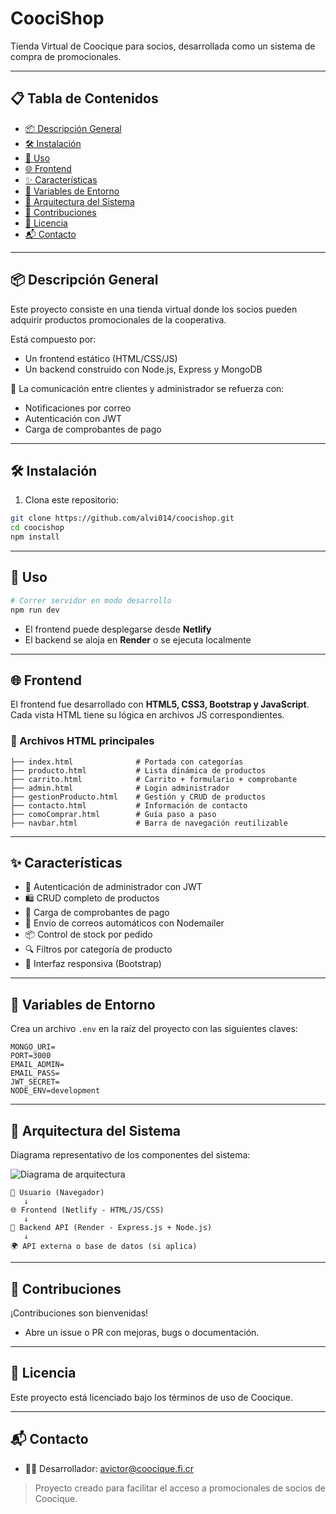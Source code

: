 # CoociShop

Tienda Virtual de Coocique para socios, desarrollada como un sistema de compra de promocionales.

---

## 📋 Tabla de Contenidos

* [📦 Descripción General](#-descripción-general)
* [🛠 Instalación](#-instalación)
* [🚀 Uso](#-uso)
* [🌐 Frontend](#-frontend)
* [✨ Características](#-características)
* [🔐 Variables de Entorno](#-variables-de-entorno)
* [🧭 Arquitectura del Sistema](#-arquitectura-del-sistema)
* [🤝 Contribuciones](#-contribuciones)
* [📝 Licencia](#-licencia)
* [📬 Contacto](#-contacto)

---

## 📦 Descripción General

Este proyecto consiste en una tienda virtual donde los socios pueden adquirir productos promocionales de la cooperativa.

Está compuesto por:

* Un frontend estático (HTML/CSS/JS)
* Un backend construido con Node.js, Express y MongoDB

🔁 La comunicación entre clientes y administrador se refuerza con:

* Notificaciones por correo
* Autenticación con JWT
* Carga de comprobantes de pago

---

## 🛠 Instalación

1. Clona este repositorio:

```bash
git clone https://github.com/alvi014/coocishop.git
cd coocishop
npm install
```

---

## 🚀 Uso

```bash
# Correr servidor en modo desarrollo
npm run dev
```

* El frontend puede desplegarse desde **Netlify**
* El backend se aloja en **Render** o se ejecuta localmente

---

## 🌐 Frontend

El frontend fue desarrollado con **HTML5, CSS3, Bootstrap y JavaScript**.
Cada vista HTML tiene su lógica en archivos JS correspondientes.

### 📁 Archivos HTML principales

```
├── index.html              # Portada con categorías
├── producto.html           # Lista dinámica de productos
├── carrito.html            # Carrito + formulario + comprobante
├── admin.html              # Login administrador
├── gestionProducto.html    # Gestión y CRUD de productos
├── contacto.html           # Información de contacto
├── comoComprar.html        # Guía paso a paso
├── navbar.html             # Barra de navegación reutilizable
```

---

## ✨ Características

* 🔐 Autenticación de administrador con JWT
* 🛍️ CRUD completo de productos
* 📎 Carga de comprobantes de pago
* 📧 Envío de correos automáticos con Nodemailer
* 📦 Control de stock por pedido
* 🔍 Filtros por categoría de producto
* 📱 Interfaz responsiva (Bootstrap)

---

## 🔐 Variables de Entorno

Crea un archivo `.env` en la raíz del proyecto con las siguientes claves:

```env
MONGO_URI=
PORT=3000
EMAIL_ADMIN=
EMAIL_PASS=
JWT_SECRET=
NODE_ENV=development
```

---

## 🧭 Arquitectura del Sistema

Diagrama representativo de los componentes del sistema:

![Diagrama de arquitectura](arquitectura_web.png)

```plaintext
🧑 Usuario (Navegador)
   ↓
🌐 Frontend (Netlify - HTML/JS/CSS)
   ↓
🔧 Backend API (Render - Express.js + Node.js)
   ↓
🌍 API externa o base de datos (si aplica)
```

---

## 🤝 Contribuciones

¡Contribuciones son bienvenidas!

* Abre un issue o PR con mejoras, bugs o documentación.

---

## 📝 Licencia

Este proyecto está licenciado bajo los términos de uso de Coocique.

---

## 📬 Contacto

* 👨‍💻 Desarrollador: [avictor@coocique.fi.cr](mailto:avictor@coocique.fi.cr)

> Proyecto creado para facilitar el acceso a promocionales de socios de Coocique.
